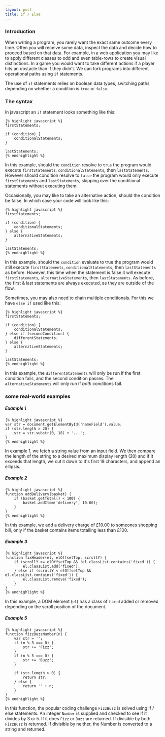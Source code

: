 ```yaml
---
layout: post
title: If / Else
---
```

### Introduction

When writing a program, you rarely want the exact same outcome every time. Often you will receive some data, inspect the data and decide how to proceed based on that data. For example, in a web application you may like to apply different classes to odd and even table-rows to create visual distinctions. In a game you would want to take different actions if a player hits an obstacle than if they didn't. We can fork programs into different operational paths using `if` statements.

The use of `if` statements relies on boolean data types, switching paths depending on whether a condition is `true` or `false`.

### The syntax

In javascript an `if` statement looks something like this:

    {% highlight javascript %}
    firstStatements;

    if (condition) {
        conditionalStatements;
    }

    lastStatements;
    {% endhighlight %}

In this example, should the `condition` resolve to `true` the program would execute `firstStatements`, `conditionalStatements`, then `lastStatements`. However should condition resolve to `false` the program would only execute `firstStatements` and `lastStatements`, skipping over the conditional statements without executing them.

Occasionally, you may like to take an alternative action, should the condition be false. In which case your code will look like this:

    {% highlight javascript %}
    firstStatements;

    if (condition) {
        conditionalStatements;
    } else {
        alternativeStatements;
    }

    lastStatements;
    {% endhighlight %}

In this example, should the `condition` evaluate to true the program would still execute `firstStatements`, `conditionalStatements`, then `lastStatements` as before. However, this time when the statement is false it will execute `firstStatements`, `alternativeStatements`, then `lastStatements`. As before, the first & last statements are always executed, as they are outside of the flow.

Sometimes, you may also need to chain multiple conditionals. For this we have `else if` used like this:

    {% highlight javascript %}
    firstStatements;

    if (condition) {
        conditionalStatements;
    } else if (secondCondition) {
        differentStatements;
    } else {
        alternativeStatements;
    }

    lastStatements;
    {% endhighlight %}

In this example, the `differentStatements` will only be run if the first condition fails, and the second condition passes. The `alternativeStatements` will only run if _both_ conditions fail.

### some real-world examples

##### Example 1

    {% highlight javascript %}
    var str = document.getElementById('nameField').value;
    if (str.length > 20) {
        str = str.substr(0, 18) + '...';
    }
    {% endhighlight %}

In example 1, we fetch a string value from an input field. We then compare the length of the string to a desired maximum display length (20) and if it exceeds that length, we cut it down to it's first 18 characters, and append an ellipsis.

##### Example 2

    {% highlight javascript %}
    function addDelivery(basket) {
        if (basket.getTotal() < 100) {
            basket.addItem('delivery', 10.00);
        }
    }
    {% endhighlight %}

In this example, we add a delivery charge of £10.00 to someones shopping bill, only if the basket contains items totalling less than £100.

##### Example 3

    {% highlight javascript %}
    function fixHeader(el, elOffsetTop, scrollY) {
        if (scrollY >= elOffsetTop && !el.classList.contains('fixed')) {
            el.classList.add('fixed');
        } else if (scrollY < elOffsetTop && el.classList.contains('fixed')) {
            el.classList.remove('fixed');
        }
    }
    {% endhighlight %}

In this example, a DOM element (`el`) has a class of `fixed` added or removed depending on the scroll position of the document.


##### Example 5

    {% highlight javascript %}
    function fizzBuzzNumber(n) {
        var str = '';
        if (n % 3 === 0) {
            str += 'Fizz';
        }
        if (n % 5 === 0) {
            str += 'Buzz';
        }

        if (str.length > 0) {
            return str;
        } else {
            return '' + n;
        }
    }
    {% endhighlight %}

In this function, the popular coding challenge `FizzBuzz` is solved using if / else statements. An integer `Number` is supplied and checked to see if it divides by 3 or 5. If it does `Fizz` or `Buzz` are returned. If divisible by both `FizzBuzz` is returned. If divisible by neither, the Number is converted to a string and returned.
